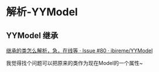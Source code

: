 # 解析-YYModel


## YYModel 继承

[继承的类怎么解析，急，在线等 · Issue #80 · ibireme/YYModel](https://github.com/ibireme/YYModel/issues/80)

我觉得找个问题可以把原来的类作为现在Model的一个属性~
